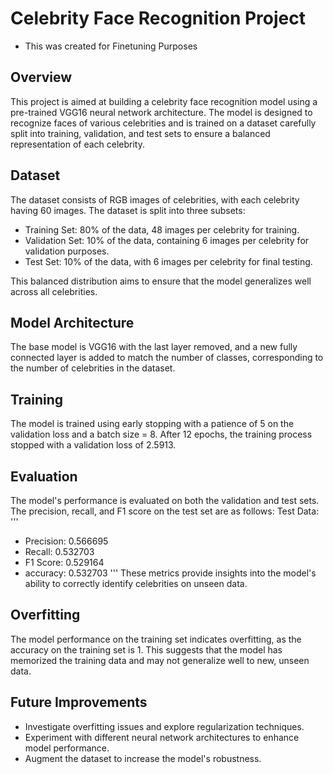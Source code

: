 # Celebrity Face Recognition Project
- This was created for Finetuning Purposes
## Overview

This project is aimed at building a celebrity face recognition model using a pre-trained VGG16 neural network architecture. The model is designed to recognize faces of various celebrities and is trained on a dataset carefully split into training, validation, and test sets to ensure a balanced representation of each celebrity.

## Dataset

The dataset consists of RGB images of celebrities, with each celebrity having 60 images. The dataset is split into three subsets:

- Training Set: 80% of the data, 48 images per celebrity for training.
- Validation Set: 10% of the data, containing 6 images per celebrity for validation purposes.
- Test Set: 10% of the data, with 6 images per celebrity for final testing.

This balanced distribution aims to ensure that the model generalizes well across all celebrities.

## Model Architecture

The base model is VGG16 with the last layer removed, and a new fully connected layer is added to match the number of classes, corresponding to the number of celebrities in the dataset.

## Training

The model is trained using early stopping with a patience of 5 on the validation loss and a batch size = 8. After 12 epochs, the training process stopped with a validation loss of 2.5913.

## Evaluation

The model's performance is evaluated on both the validation and test sets. The precision, recall, and F1 score on the test set are as follows:
Test Data:
'''
- Precision: 0.566695
- Recall: 0.532703
- F1 Score: 0.529164
- accuracy: 0.532703
'''
These metrics provide insights into the model's ability to correctly identify celebrities on unseen data.

## Overfitting

The model performance on the training set indicates overfitting, as the accuracy on the training set is 1. This suggests that the model has memorized the training data and may not generalize well to new, unseen data.


## Future Improvements

- Investigate overfitting issues and explore regularization techniques.
- Experiment with different neural network architectures to enhance model performance.
- Augment the dataset to increase the model's robustness.

